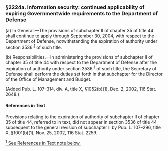 ### §2224a. Information security: continued applicability of expiring Governmentwide requirements to the Department of Defense ###

(a) In General.—The provisions of subchapter II of chapter 35 of title 44 shall continue to apply through September 30, 2004, with respect to the Department of Defense, notwithstanding the expiration of authority under section 3536 <sup><a href="#2224a_1_target" name="2224a_1">1</a></sup> of such title.

(b) Responsibilities.—In administering the provisions of subchapter II of chapter 35 of title 44 with respect to the Department of Defense after the expiration of authority under section 3536 <sup><a href="#2224a_1_target" name="2224a_1">1</a></sup> of such title, the Secretary of Defense shall perform the duties set forth in that subchapter for the Director of the Office of Management and Budget.

(Added Pub. L. 107–314, div. A, title X, §1052(b)(1), Dec. 2, 2002, 116 Stat. 2648.)

#### References in Text ####

Provisions relating to the expiration of authority of subchapter II of chapter 35 of title 44, referred to in text, did not appear in section 3536 of title 44 subsequent to the general revision of subchapter II by Pub. L. 107–296, title X, §1001(b)(1), Nov. 25, 2002, 116 Stat. 2259.

[<sup>1</sup> See References in Text note below.](#2224a_1)
